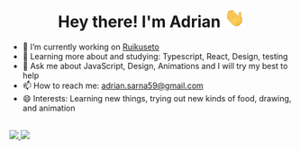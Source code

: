 <h1 align="center">Hey there! I'm Adrian <img width="36px" src="https://raw.githubusercontent.com/ABSphreak/ABSphreak/master/gifs/Hi.gif" alt="waving hand"/> </h1>

- 🔭 I’m currently working on [Ruikuseto](https://social-rikuseto.netlify.app/)
- 🌱 Learning more about and studying: Typescript, React, Design, testing
- 💬 Ask me about JavaScript, Design, Animations and I will try my best to help
- 📫 How to reach me: [adrian.sarna59@gmail.com](mailto:adrian.sarna59@gmail.com)
- 😄 Interests: Learning new things, trying out new kinds of food, drawing, and animation

<br />

<a href="https://github.com/Nightmare9254">
  <img width="fit-content" height="180em" src="https://github-readme-stats.vercel.app/api?username=Nightmare9254&show_icons=true&theme=github_dark" />
</a>
  
<a href="https://github.com/Nightmare9254">
  <img height="180em" src="https://github-readme-stats.vercel.app/api/top-langs/?username=Nightmare9254&layout=compact&theme=github_dark" />
</a>

  
